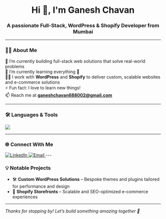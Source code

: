 <h1 align="center">Hi 👋, I'm Ganesh Chavan</h1>
<h3 align="center">A passionate Full-Stack, WordPress & Shopify Developer from Mumbai</h3>

---

### 🧑‍💻 About Me

🔭 I’m currently building full-stack web solutions that solve real-world problems  
🌱 I’m currently learning everything 🤣  
👨‍💻 I work with **WordPress** and **Shopify** to deliver custom, scalable websites and e-commerce solutions  
⚡ Fun fact: I love to learn new things!  
📫 Reach me at **ganeshchavan688002@gmail.com**

---

### 🛠️ Languages & Tools

<p align="left">
  <img src="https://skillicons.dev/icons?i=html,css,js,php,mysql,react,wordpress,shopify,vscode,git,github,linux,figma,python,java" />
</p>

---

### 🌐 Connect With Me

<p align="left">
  <a href="https://linkedin.com/in/ganeshchavan8491/" target="_blank">
    <img src="https://skillicons.dev/icons?i=linkedin" alt="LinkedIn" />
  </a>
  <a href="mailto:ganeshchavan688002@gmail.com" target="_blank">
    <img src="https://skillicons.dev/icons?i=gmail" alt="Email" />
  </a>
---

### 💡 Notable Projects

- 🛠️ **Custom WordPress Solutions** – Bespoke themes and plugins tailored for performance and design  
- 🛒 **Shopify Storefronts** – Scalable and SEO-optimized e-commerce experiences  

---

_Thanks for stopping by! Let’s build something amazing together 🚀_
